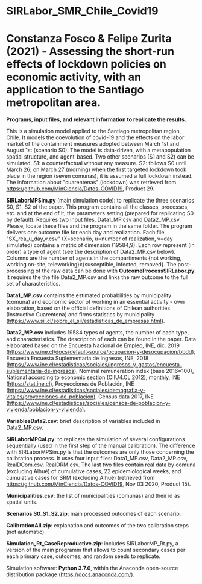 # SIRLabor_SMR_Chile_Covid19

# Constanza Fosco &amp; Felipe Zurita (2021) - Assessing the short-run effects of lockdown policies on economic activity, with an application to the Santiago metropolitan area.

**Programs, input files, and relevant information to replicate the results.**

This is a simulation model applied to the Santiago metropolitan region, Chile. It models the coevolution of covid-19 and the effects on the labor market of the containment measures adopted between March 1st and August 1st (scenario S0). The model is data-driven, with a metapopulation spatial structure, and agent-based.
Two other scenarios (S1 and S2) can be simulated. S1: a counterfactual without any measure. S2: follows S0 until March 26; on March 27 (morning) when the first targeted lockdown took place in the region (seven comunas), it is assumed a full lockdown instead.
The information about "cuarentenas" (lockdown) was retrieved from https://github.com/MinCiencia/Datos-COVID19, Product 29.

**SIRLaborMPSim.py** (main simulation code): to replicate the three scenarios S0, S1, S2 of the paper.
This program contains all the classes, processes, etc. and at the end of it, the parameters setting (prepared for replicating S0 by default).
Requires two input files, Data1_MP.csv and Data2_MP.csv. Please, locate these files and the program in the same folder.
The program delivers one outcome file for each day and realization. Each file "SX_rea_u_day_v.csv" (X=scenario, u=number of realization, v=day simulated)
contains a matrix of dimension (19584,9). Each row represent (in order) a type of agent (see the description of Data2_MP.csv below). Columns are the number
of agents in the compartiments {not working, working on-site, teleworking}x{susceptible, infected, removed}.
The post-processing of the raw data can be done with **OutcomeProcessSIRLabor.py**. It requires the the file Data2_MP.csv and links the raw outcome to the full set
of characteristics.

**Data1_MP.csv** contains the estimated probabilities by municipality (comuna) and economic sector of working in an essential activity - own elaboration, based on the official definitions of Chilean authorities (Instructivo Cuarentena) and firms statistics by municipality (https://www.sii.cl/sobre_el_sii/estadisticas_de_empresas.html).

**Data2_MP.csv** includes 19584 types of agents, the number of each type, and characteristics. The description of each can be found in the paper. Data elaborated based on the Encuesta Nacional de Empleo, INE, dic. 2019 (https://www.ine.cl/docs/default-source/ocupacion-y-desocupacion/bbdd), Encuesta Encuesta Suplementaria de Ingresos, INE, 2018 (https://www.ine.cl/estadisticas/sociales/ingresos-y-gastos/encuesta-suplementaria-de-ingresos), Nominal remuneration index (base 2016=100), National according to economic section (CIIU4.CL 2012), monthly, INE (https://stat.ine.cl), Proyecciones de Población, INE (https://www.ine.cl/estadisticas/sociales/demografia-y-vitales/proyecciones-de-poblacion), Census data 2017, INE (https://www.ine.cl/estadisticas/sociales/censos-de-poblacion-y-vivienda/poblacion-y-vivienda).

**VariablesData2.csv**: brief description of variables included in Data2_MP.csv.

**SIRLaborMPCal.py**: to replicate the simulation of several configurations sequentially (used in the first step of the manual calibration). The difference with SIRLaborMPSim.py is that the outcomes are only those concerning the calibration process.
It uses four input files: Data1_MP.csv, Data2_MP.csv, RealDCom.csv, RealDRM.csv. The last two files contain real data by comuna (excluding Alhué) 
of cumulative cases, 22 epidemiological weeks, and cumulative cases for SRM (excluding Alhué) (retrieved from https://github.com/MinCiencia/Datos-COVID19, Nov 03 2020, Product 15).

**Municipalities.csv**: the list of municipalities (comunas) and their id as spatial units.

**Scenarios S0_S1_S2.zip**: main processed outcomes of each scenario. 

**CalibrationAll.zip**: explanation and outcomes of the two calibration steps (not automatic).

**Simulation_Rt_CaseReproductive.zip**: includes SIRLaborMP_Rt.py, a version of the main programm that allows to count secondary cases per each primary case, outcomes, and random seeds to replicate.

Simulation software: **Python 3.7.6**, within the Anaconda open-source distribution package (https://docs.anaconda.com/). 

